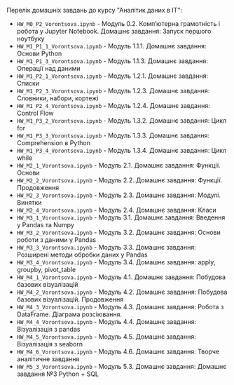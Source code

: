 Перелік домашніх завдань до курсу "Аналітик даних в ІТ":

- `HW_M0_P2_Vorontsova.ipynb`   - Модуль 0.2. Компʼютерна грамотність і робота у Jupyter Notebook. Домашнє завдання: Запуск першого ноутбуку
- `HW_M1_P1_1_Vorontsova.ipynb` - Модуль 1.1.1. Домашнє завдання: Основи Python
- `HW_M1_P1_3_Vorontsova.ipynb` - Модуль 1.1.3. Домашнє завдання: Операції над даними
- `HW_M1_P2_1_Vorontsova.ipynb` - Модуль 1.2.1. Домашнє завдання: Списки
- `HW_M1_P2_3_Vorontsova.ipynb` - Модуль 1.2.3. Домашнє завдання: Словники, набори, кортежі
- `HW_M1_P2_4_Vorontsova.ipynb` - Модуль 1.2.4. Домашнє завдання: Control Flow
- `HW_M1_P3_2_Vorontsova.ipynb` - Модуль 1.3.2. Домашнє завдання: Цикл for
- `HW_M1_P3_3_Vorontsova.ipynb` - Модуль 1.3.3. Домашнє завдання: Comprehension в Python
- `HW_M1_P3_4_Vorontsova.ipynb` - Модуль 1.3.4. Домашнє завдання: Цикл while
- `HW_M2_1_Vorontsova.ipynb`    - Модуль 2.1. Домашнє завдання: Функції. Основи
- `HW_M2_2_Vorontsova.ipynb`    - Модуль 2.2. Домашнє завдання: Функції. Продовження
- `HW_M2_3_Vorontsova.ipynb`    - Модуль 2.3. Домашнє завдання: Модулі. Винятки
- `HW_M2_4_Vorontsova.ipynb`    - Модуль 2.4. Домашнє завдання: Класи
- `HW_M3_1_Vorontsova.ipynb`    - Модуль 3.1. Домашнє завдання: Введення у Pandas та Numpy
- `HW_M3_2_Vorontsova.ipynb`    - Модуль 3.2. Домашнє завдання: Основи роботи з даними у Pandas
- `HW_M3_3_Vorontsova.ipynb`    - Модуль 3.3. Домашнє завдання: Розширені методи обробки даних у Pandas
- `HW_M3_4_Vorontsova.ipynb`    - Модуль 3.4. Домашнє завдання: apply, groupby, pivot_table
- `HW_M4_1_Vorontsova.ipynb`    - Модуль 4.1. Домашнє завдання: Побудова базових візуалізацій
- `HW_M4_2_Vorontsova.ipynb`    - Модуль 4.2. Домашнє завдання: Побудова базових візуалізацій. Продовження
- `HW_M4_3_Vorontsova.ipynb`    - Модуль 4.3. Домашнє завдання: Робота з DataFrame. Діаграма розсіювання.
- `HW_M4_4_Vorontsova.ipynb`    - Модуль 4.4. Домашнє завдання: Візуалізація з pandas
- `HW_M4_5_Vorontsova.ipynb`    - Модуль 4.5. Домашнє завдання: Візуалізація з seaborn
- `HW_M4_6_Vorontsova.ipynb`    - Модуль 4.6. Домашнє завдання: Творче аналітичне завдання
- `HW_M5_3_Vorontsova.ipynb`    - Модуль 5.3. Домашнє завдання: Домашнє завдання №3 Python + SQL
